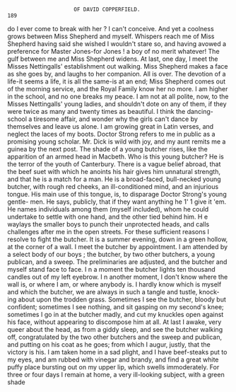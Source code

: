                          OF DAVID COPPERFIELD.                          189
 do I ever come to break with her ? I can't conceive. And yet a coolness
 grows between Miss Shepherd and myself. Whispers reach me of Miss
 Shepherd having said she wished I wouldn't stare so, and having avowed
 a preference for Master Jones-for Jones ! a boy of no merit whatever!
 The gulf between me and Miss Shepherd widens. At last, one day, I
 meet the Misses Nettingalls' establishment out walking. Miss Shepherd
 makes a face as she goes by, and laughs to her companion. All is over.
 The devotion of a life-it seems a life, it is all the same-is          at an
 end; Miss Shepherd comes out of the morning service, and the Royal
 Family know her no more.
    I am higher in the school, and no one breaks my peace. I am not at
 all polite, now, to the Misses Nettingalls' young ladies, and shouldn't dote
 on any of them, if they were twice as many and twenty times as beautiful.
 I think the dancing-school a tiresome affair, and wonder why the girls
 can't dance by themselves and leave us alone. I am growing great in
 Latin verses, and neglect the laces of my boots. Doctor Strong refers to
 me in public as a promising young scholar. Mr. Dick is wild with joy,
 and my aunt remits me a guinea by the next post.
    The shade of a young butcher rises, like the apparition of an armed
 head in Macbeth. Who is this young butcher? He is the terror of the
youth of Canterbury. There is a vague belief abroad, that the beef suet
with which he anoints his hair gives him unnatural strength, and that he
is a match for a man. He is a broad-faced, bull-necked young butcher,
with rough red cheeks, an ill-conditioned mind, and an injurious tongue.
His main use of this tongue, is, to disparage Doctor Strong's young gentle-
men. He says, publicly, that if they want anything he 1' 1 give it 'em.
He names individuals among them (myself included), whom he could
undertake to settle with one hand, and the other tied behind him. H e
waylays the smaller boys to punch their unprotected heads, and calls
challenges after me in the open streets. For these sufficient reasons I
resolve to fight the butcher.
    It is a summer evening, down in a green hollow, at the corner of a
wall. I meet the butcher by appointment. I am attended by a select
body of our boys ; the butcher, by two other butchers, a young publican,
and a sweep. The preliminaries are adjusted, and the butcher and myself
stand face to face. I n a moment the butcher lights ten thousand candles
out of my left eyebrow. I n another moment, I don't know where the wall
is, or where I am, or where anybody is. I hardly know which is myself
and which the butcher, we are always in such a tangle and tustle, knock-
ing about upon the trodden grass. Sometimes I see the butcher, bloody
but confident; sometimes I see nothing, and sit gasping on my second's
knee; sometimes I go in at the butcher madly, and cut my knuckles open
against his face, without appearing to discompose him at all. At last I
awake, very queer about the head, as from a giddy sleep, and see the
butcher walking off, congratulated by the two other butchers and the
sweep and publican, and putting on his coat as he goes; from which I
augur, justly, that the victory is his.
   I am taken home in a sad plight, and I have beef-steaks put to my eyes,
and am rubbed with vinegar and brandy, and find a great white puffy place
bursting out on my upper lip, which swells immoderately. For three or
four days I remain at home, a very ill-looking subject, with a green shade
